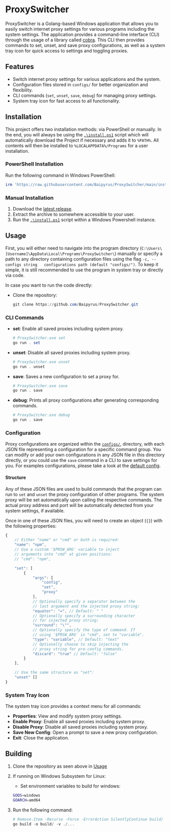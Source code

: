 # ProxySwitcher

ProxySwitcher is a Golang-based Windows application that allows you to easily switch
internet proxy settings for various programs including the system settings. The
application provides a command-line interface (CLI) through the usage of a library
called [cobra](https://github.com/spf13/cobra). This CLI then provides commands to
set, unset, and save proxy configurations, as well as a system tray icon for quick
access to settings and toggling proxies.

## Features

- Switch internet proxy settings for various applications and the system.
- Configuration files stored in `configs/` for better organization and flexibility.
- CLI commands (`set`, `unset`, `save`, `debug`) for managing proxy settings.
- System tray icon for fast access to all functionality.

## Installation

This project offers two installation methods: via PowerShell or manually. In the
end, you will always be using the [`.\install.ps1`](./install.ps1) script which will
automatically download the Project if necessary and adds it to `%PATH%`. All contents
will then be installed to `%LOCALAPPDATA%/Programs` for a user installation.

### PowerShell Installation

Run the following command in Windows PowerShell:

```powershell
irm 'https://raw.githubusercontent.com/Baipyrus/ProxySwitcher/main/install.ps1' | iex
```

### Manual Installation

1. Download the [latest release](https://github.com/Baipyrus/ProxySwitcher/releases).
2. Extract the archive to somewhere accessible to your user.
3. Run the [`.\install.ps1`](./install.ps1) script within a Windows Powershell instance.

## Usage

First, you will either need to navigate into the program directory (`C:\Users\[Username]\AppData\Local\Programs\ProxySwitcher\`)
manually or specify a path to any directory containing configuration files using
the flag `-c, --configs string   configurations path (default "configs/")`.
To keep it simple, it is still recommended to use the program in system tray or
directly via code.

In case you want to run the code directly:

- Clone the repository:

    ```powershell
    git clone https://github.com/Baipyrus/ProxySwitcher.git
    ```

### CLI Commands

- **set**: Enable all saved proxies including system proxy.

    ```powershell
    # ProxySwitcher.exe set
    go run . set
    ```

- **unset**: Disable all saved proxies including system proxy.

    ```powershell
    # ProxySwitcher.exe unset
    go run . unset
    ```

- **save**: Saves a new configuration to set a proxy for.

    ```powershell
    # ProxySwitcher.exe save
    go run . save
    ```

- **debug**: Prints all proxy configurations after generating corresponding commands.

    ```powershell
    # ProxySwitcher.exe debug
    go run . save
    ```

### Configuration

Proxy configurations are organized within the [`configs/`](https://github.com/Baipyrus/ProxySwitcher/tree/main/configs),
directory, with each JSON file representing a configuration for a specific command
group. You can modify or add your own configurations in any JSON file in this directory
directly, or you could use the `save` command in a CLI to save settings for you.
For examples configurations, please take a look at the [default config](https://github.com/Baipyrus/ProxySwitcher/tree/main/configs).

#### Structure

Any of these JSON files are used to build commands that the program can run to `set`
and `unset` the proxy configuration of other programs. The system proxy will be set
automatically upon calling the respective commands. The actual proxy address and
port will be automatically detected from your system settings, if available.

Once in one of these JSON files, you will need to create an object (`{}`) with the
following properties:

```javascript
{
    // Either "name" or "cmd" or both is required:
    "name": "npm",
    // Use a custom '$PRSW_ARG' variable to inject 
    // arguments into "cmd" at given positions:
    // "cmd": "npm",

    "set": [
        {
            "args": [
                "config",
                "set",
                "proxy"
            ],
            // Optionally specify a separator between the
            // last argument and the injected proxy string:
            "equator": "=", // Default: " "
            // Optionally specify a surrounding character
            // for injected proxy string:
            "surround": "\"",
            // Optionally specify the type of command. If
            // using '$PRSW_ARG' in "cmd", set to "variable".
            "type": "variable", // Default: "text"
            // Optionally choose to skip injecting the
            // proxy string for pre-config commands.
            "discard": "true" // Default: "false"
        }
    ],

    // Use the same structure as "set":
    "unset" []
}
```

### System Tray Icon

The system tray icon provides a context menu for all commands:

- **Properties**: View and modify system proxy settings.
- **Enable Proxy**: Enable all saved proxies including system proxy.
- **Disable Proxy**: Disable all saved proxies including system proxy.
- **Save New Config**: Open a prompt to save a new proxy configuration.
- **Exit**: Close the application.

## Building

1. Clone the repository as seen above in [Usage](#usage)
2. If running on Windows Subsystem for Linux:
    - Set environment variables to build for windows:

    ```bash
    GOOS=windows
    GOARCH=amd64 
    ```

3. Run the following command:

    ```powershell
    # Remove-Item -Recurse -Force -ErrorAction SilentlyContinue build/
    go build -o build/ -v ./...
    ```
